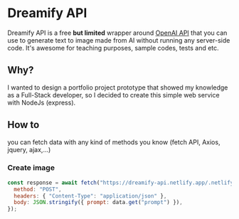 # Dreamify API

Dreamify API is a free **but limited** wrapper around [OpenAI API](https://beta.openai.com/docs/introduction) that you can use to generate text to image made from AI without running any server-side code. It's awesome for teaching purposes, sample codes, tests and etc.

## Why?

I wanted to design a portfolio project prototype that showed my knowledge as a Full-Stack developer, so I decided to create this simple web service with NodeJs (express).

## How to

you can fetch data with any kind of methods you know (fetch API, Axios, jquery, ajax,...)

### Create image

```js
const response = await fetch("https://dreamify-api.netlify.app/.netlify/functions/api/v1/create", {
  method: "POST",
  headers: { "Content-Type": "application/json" },
  body: JSON.stringify({ prompt: data.get("prompt") }),
});
```

